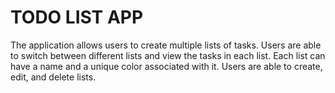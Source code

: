 # TODO LIST APP
The application allows users to create multiple lists of tasks.
Users are able to switch between different lists and view the tasks in each list.
Each list can have a name and a unique color associated with it.
Users are able to create, edit, and delete lists.
